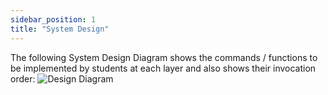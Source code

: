 ```yaml
---
sidebar_position: 1
title: "System Design"
---
```


The following System Design Diagram shows the commands / functions to be implemented by students at each layer and also shows their invocation order:
![Design Diagram](../../static/img/design.png)
